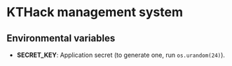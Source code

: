 # KTHack management system

## Environmental variables
- **SECRET_KEY**: Application secret (to generate one, run `os.urandom(24)`).